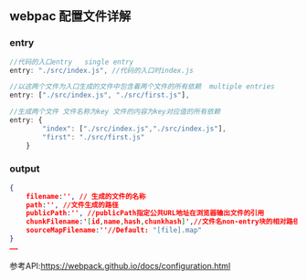 ##  webpac 配置文件详解


###  entry

```javascript
//代码的入口entry   single entry
entry: "./src/index.js", //代码的入口时index.js

//以这两个文件为入口生成的文件中包含着两个文件的所有依赖  multiple entries
entry: ["./src/index.js", "./src/first.js"], 

//生成两个文件 文件名称为key 文件的内容为key对应值的所有依赖
entry: {
        "index": ["./src/index.js","./src/index.js"],
        "first": "./src/first.js"
    }

```


### output

```json
{
    filename:'', // 生成的文件的名称
    path:'', //文件生成的路径
    publicPath:'', //publicPath指定公共URL地址在浏览器输出文件的引用
    chunkFilename:'[id,name,hash,chunkhash]',//文件名non-entry块的相对路径内的输出。路径目录。
    sourceMapFilename:''//Default: "[file].map"
}
……
```



参考API:<https://webpack.github.io/docs/configuration.html>